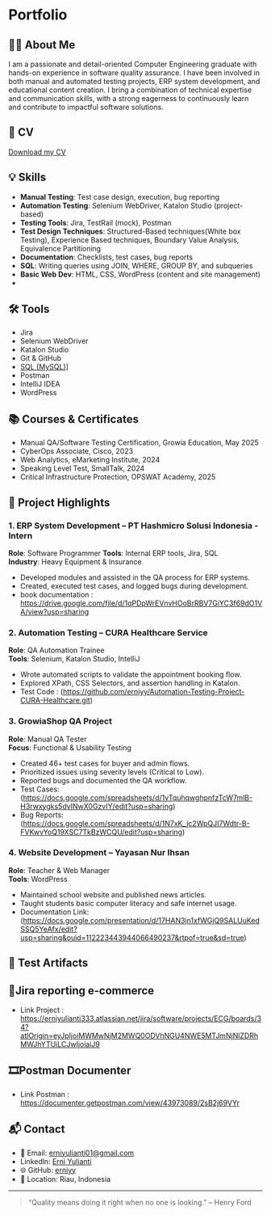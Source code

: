 # Portfolio

## 👩‍💻 About Me
I am a passionate and detail-oriented Computer Engineering graduate with hands-on experience in software quality assurance. I have been involved in both manual and automated testing projects, ERP system development, and educational content creation. I bring a combination of technical expertise and communication skills, with a strong eagerness to continuously learn and contribute to impactful software solutions.

## 📄 CV
[Download my CV](https://drive.google.com/your-cv-link-here](https://drive.google.com/file/d/1j7DZpD6vGp3vnqJqIzN3xLH-LcYTd_bD/view?usp=sharing))

## 💡 Skills
- **Manual Testing**: Test case design, execution, bug reporting
- **Automation Testing**: Selenium WebDriver, Katalon Studio (project-based)
- **Testing Tools**: Jira, TestRail (mock), Postman
- **Test Design Techniques**: Structured-Based techniques(White box Testing), Experience Based techniques, Boundary Value Analysis, Equivalence Partitioning
- **Documentation**: Checklists, test cases, bug reports
- **SQL**: Writing queries using JOIN, WHERE, GROUP BY, and subqueries
- **Basic Web Dev**: HTML, CSS, WordPress (content and site management)
- 

## 🛠 Tools
- Jira 
- Selenium WebDriver
- Katalon Studio
- Git & GitHub
- [SQL (MySQL)](https://github.com/erniyy/SQL.git)]
- Postman 
- IntelliJ IDEA
- WordPress

## 📚 Courses & Certificates
- Manual QA/Software Testing Certification, Growia Education, May 2025
- CyberOps Associate, Cisco, 2023
- Web Analytics, eMarketing Institute, 2024
- Speaking Level Test, SmallTalk, 2024
- Critical Infrastructure Protection, OPSWAT Academy, 2025


## 🧪 Project Highlights

### 1. **ERP System Development – PT Hashmicro Solusi Indonesia - Intern**
**Role**: Software Programmer 
**Tools**: Internal ERP tools, Jira, SQL  
**Industry**: Heavy Equipment & Insurance  
- Developed modules and assisted in the QA process for ERP systems.
- Created, executed test cases, and logged bugs during development.
- book documentation : https://drive.google.com/file/d/1qPDpWrEVnvHOoBrRBV7GiYC3f69dO1VA/view?usp=sharing

### 2. **Automation Testing – CURA Healthcare Service**
**Role**: QA Automation Trainee  
**Tools**: Selenium, Katalon Studio, IntelliJ  
- Wrote automated scripts to validate the appointment booking flow.
- Explored XPath, CSS Selectors, and assertion handling in Katalon.
- Test Code : (https://github.com/erniyy/Automation-Testing-Project-CURA-Healthcare.git)

### 3. **GrowiaShop QA Project**
**Role**: Manual QA Tester  
**Focus**: Functional & Usability Testing  
- Created 46+ test cases for buyer and admin flows.
- Prioritized issues using severity levels (Critical to Low).
- Reported bugs and documented the QA workflow.
- Test Cases: (https://docs.google.com/spreadsheets/d/1vTquhqwghpnfzTcW7mlB-H3rwxygks5dvINwX0GzvIY/edit?usp=sharing)
- Bug Reports: (https://docs.google.com/spreadsheets/d/1N7xK_jc2WpQJI7Wdtr-B-FVKwvYoQ19XSC7TkBzWCQU/edit?usp=sharing)

### 4. **Website Development – Yayasan Nur Ihsan**
**Role**: Teacher & Web Manager  
**Tools**: WordPress  
- Maintained school website and published news articles.
- Taught students basic computer literacy and safe internet usage.
- Documentation Link: (https://docs.google.com/presentation/d/17HAN3jn1xfWGjQ9SALUuKedSSQ5YeAfx/edit?usp=sharing&ouid=112223443944066490237&rtpof=true&sd=true)

## 🧪 Test Artifacts
## 🛒Jira reporting e-commerce
- Link Project : https://erniyulianti333.atlassian.net/jira/software/projects/ECG/boards/34?atlOrigin=eyJpIjoiMWMwNjM2MWQ0ODVhNGU4NWE5MTJmNjNlZDRhMWJhYTUiLCJwIjoiaiJ9

## 🎞Postman Documenter
- Link Postman : https://documenter.getpostman.com/view/43973089/2sB2j69VYr

## 📬 Contact
- 📧 Email: erniyulianti01@gmail.com
- Linkedln: [Erni Yulianti](www.linkedin.com/in/erni-yulianti)
- 🌐 GitHub: [erniyy](https://github.com/erniyy)
- 📍 Location: Riau, Indonesia

---
> “Quality means doing it right when no one is looking.” – Henry Ford

